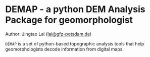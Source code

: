 # DEMAP - a python DEM Analysis Package for geomorphologist

Author: Jingtao Lai (lai@gfz-potsdam.de)

`DEMAP` is a set of python-based topographic analysis tools that help
geomorphologists decode information from digital maps.